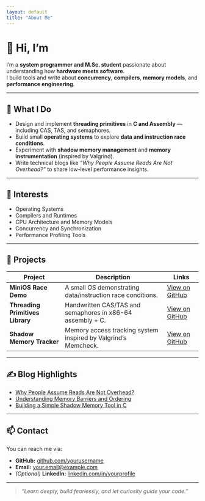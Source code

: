 ```yaml
---
layout: default
title: "About Me"
---
```


# 👋 Hi, I’m <Your Name>

I’m a **system programmer and M.Sc. student** passionate about understanding how **hardware meets software**.  
I build tools and write about **concurrency**, **compilers**, **memory models**, and **performance engineering**.

---

## 🧠 What I Do
- Design and implement **threading primitives** in **C and Assembly** — including CAS, TAS, and semaphores.  
- Build small **operating systems** to explore **data and instruction race conditions**.  
- Experiment with **shadow memory management** and **memory instrumentation** (inspired by Valgrind).  
- Write technical blogs like *“Why People Assume Reads Are Not Overhead?”* to share low-level performance insights.

---

## 🔬 Interests
- Operating Systems  
- Compilers and Runtimes  
- CPU Architecture and Memory Models  
- Concurrency and Synchronization  
- Performance Profiling Tools  

---

## 🧰 Projects
| Project | Description | Links |
|----------|--------------|--------|
| **MiniOS Race Demo** | A small OS demonstrating data/instruction race conditions. | [View on GitHub](#) |
| **Threading Primitives Library** | Handwritten CAS/TAS and semaphores in x86-64 assembly + C. | [View on GitHub](#) |
| **Shadow Memory Tracker** | Memory access tracking system inspired by Valgrind’s Memcheck. | [View on GitHub](#) |

---

## ✍️ Blog Highlights
- [Why People Assume Reads Are Not Overhead?](#)
- [Understanding Memory Barriers and Ordering](#)
- [Building a Simple Shadow Memory Tool in C](#)

---

## 📫 Contact
You can reach me via:
- **GitHub:** [github.com/yourusername](https://github.com/yourusername)  
- **Email:** your.email@example.com  
- *(Optional)* **LinkedIn:** [linkedin.com/in/yourprofile](#)

---

> _“Learn deeply, build fearlessly, and let curiosity guide your code.”_

